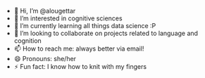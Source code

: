 - 👋 Hi, I’m @alougettar
- 👀 I’m interested in cognitive sciences
- 🌱 I’m currently learning all things data science :P 
- 💞️ I’m looking to collaborate on projects related to language and cognition
- 📫 How to reach me: always better via email!
- 😄 Pronouns: she/her
- ⚡ Fun fact: I know how to knit with my fingers 

<!---
alougettar/alougettar is a ✨ special ✨ repository because its `README.md` (this file) appears on your GitHub profile.
You can click the Preview link to take a look at your changes.
--->

